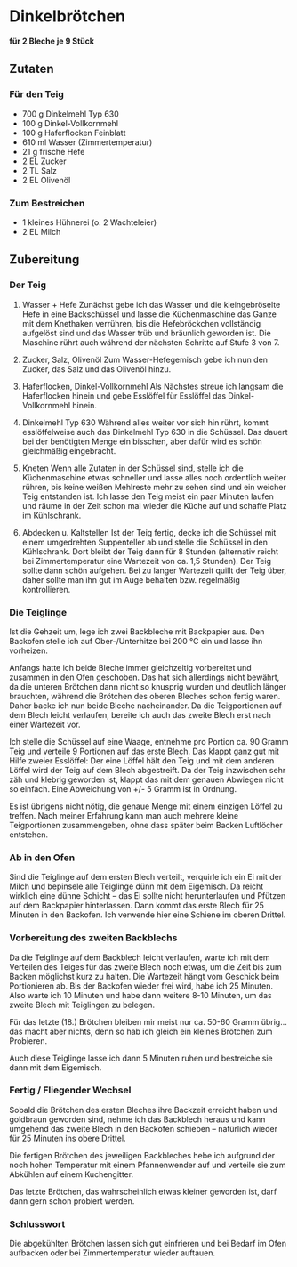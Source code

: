 # Dinkelbrötchen
**für 2 Bleche je 9 Stück**

## Zutaten

### Für den Teig
- 700 g Dinkelmehl Typ 630
- 100 g Dinkel-Vollkornmehl
- 100 g Haferflocken Feinblatt
- 610 ml Wasser (Zimmertemperatur)
- 21 g frische Hefe
- 2 EL Zucker
- 2 TL Salz
- 2 EL Olivenöl

### Zum Bestreichen
- 1 kleines Hühnerei (o. 2 Wachteleier)
- 2 EL Milch

## Zubereitung

### Der Teig
1. Wasser + Hefe
Zunächst gebe ich das Wasser und die kleingebröselte Hefe in eine Backschüssel und lasse die Küchenmaschine das Ganze mit dem Knethaken verrühren,
bis die Hefebröckchen vollständig aufgelöst sind und das Wasser trüb und bräunlich geworden ist. Die Maschine rührt auch während der nächsten Schritte auf Stufe 3 von 7.

2. Zucker, Salz, Olivenöl
Zum Wasser-Hefegemisch gebe ich nun den Zucker, das Salz und das Olivenöl hinzu.

3. Haferflocken, Dinkel-Vollkornmehl
Als Nächstes streue ich langsam die Haferflocken hinein und gebe Esslöffel für Esslöffel das Dinkel-Vollkornmehl hinein.

4. Dinkelmehl Typ 630
Während alles weiter vor sich hin rührt, kommt esslöffelweise auch das Dinkelmehl Typ 630 in die Schüssel. 
Das dauert bei der benötigten Menge ein bisschen, aber dafür wird es schön gleichmäßig eingebracht.

5. Kneten
Wenn alle Zutaten in der Schüssel sind, stelle ich die Küchenmaschine etwas schneller und lasse alles noch ordentlich weiter rühren, 
bis keine weißen Mehlreste mehr zu sehen sind und ein weicher Teig entstanden ist. Ich lasse den Teig meist ein paar Minuten laufen und 
räume in der Zeit schon mal wieder die Küche auf und schaffe Platz im Kühlschrank.

6. Abdecken u. Kaltstellen
Ist der Teig fertig, decke ich die Schüssel mit einem umgedrehten Suppenteller ab und stelle die Schüssel in den Kühlschrank. 
Dort bleibt der Teig dann für 8 Stunden (alternativ reicht bei Zimmertemperatur eine Wartezeit von ca. 1,5 Stunden).
Der Teig sollte dann schön aufgehen. Bei zu langer Wartezeit quillt der Teig über, daher sollte man ihn gut im Auge behalten bzw. regelmäßig kontrollieren.

### Die Teiglinge
Ist die Gehzeit um, lege ich zwei Backbleche mit Backpapier aus. Den Backofen stelle ich auf Ober-/Unterhitze bei 200 °C ein und lasse ihn vorheizen.

Anfangs hatte ich beide Bleche immer gleichzeitig vorbereitet und zusammen in den Ofen geschoben. Das hat sich allerdings nicht bewährt, 
da die unteren Brötchen dann nicht so knusprig wurden und deutlich länger brauchten, während die Brötchen des oberen Bleches schon fertig waren. 
Daher backe ich nun beide Bleche nacheinander. Da die Teigportionen auf dem Blech leicht verlaufen, 
bereite ich auch das zweite Blech erst nach einer Wartezeit vor.

Ich stelle die Schüssel auf eine Waage, entnehme pro Portion ca. 90 Gramm Teig und verteile 9 Portionen auf das erste Blech. 
Das klappt ganz gut mit Hilfe zweier Esslöffel: Der eine Löffel hält den Teig und mit dem anderen Löffel wird der Teig auf dem Blech abgestreift. 
Da der Teig inzwischen sehr zäh und klebrig geworden ist, klappt das mit dem genauen Abwiegen nicht so einfach. 
Eine Abweichung von +/- 5 Gramm ist in Ordnung. 

Es ist übrigens nicht nötig, die genaue Menge mit einem einzigen Löffel zu treffen. 
Nach meiner Erfahrung kann man auch mehrere kleine Teigportionen zusammengeben, ohne dass später beim Backen Luftlöcher entstehen.

### Ab in den Ofen
Sind die Teiglinge auf dem ersten Blech verteilt, verquirle ich ein Ei mit der Milch und bepinsele alle Teiglinge dünn mit dem Eigemisch. 
Da reicht wirklich eine dünne Schicht – das Ei sollte nicht herunterlaufen und Pfützen auf dem Backpapier hinterlassen.
Dann kommt das erste Blech für 25 Minuten in den Backofen. Ich verwende hier eine Schiene im oberen Drittel.

### Vorbereitung des zweiten Backblechs
Da die Teiglinge auf dem Backblech leicht verlaufen, warte ich mit dem Verteilen des Teiges für das zweite Blech noch etwas, 
um die Zeit bis zum Backen möglichst kurz zu halten. Die Wartezeit hängt vom Geschick beim Portionieren ab. Bis der Backofen wieder frei wird, 
habe ich 25 Minuten. Also warte ich 10 Minuten und habe dann weitere 8-10 Minuten, um das zweite Blech mit Teiglingen zu belegen.

Für das letzte (18.) Brötchen bleiben mir meist nur ca. 50-60 Gramm übrig... das macht aber nichts, 
denn so hab ich gleich ein kleines Brötchen zum Probieren.

Auch diese Teiglinge lasse ich dann 5 Minuten ruhen und bestreiche sie dann mit dem Eigemisch.


### Fertig / Fliegender Wechsel
Sobald die Brötchen des ersten Bleches ihre Backzeit erreicht haben und goldbraun geworden sind, nehme ich das Backblech heraus und 
kann umgehend das zweite Blech in den Backofen schieben – natürlich wieder für 25 Minuten ins obere Drittel.

Die fertigen Brötchen des jeweiligen Backbleches hebe ich aufgrund der noch hohen Temperatur mit einem Pfannenwender auf und 
verteile sie zum Abkühlen auf einem Kuchengitter.

Das letzte Brötchen, das wahrscheinlich etwas kleiner geworden ist, darf dann gern schon probiert werden.

### Schlusswort
Die abgekühlten Brötchen lassen sich gut einfrieren und bei Bedarf im Ofen aufbacken oder bei Zimmertemperatur wieder auftauen.
